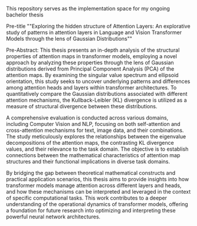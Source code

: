 This repository serves as the implementation space for my ongoing bachelor thesis

Pre-title
""Exploring the hidden structure of Attention Layers: An explorative study of patterns in attention layers in Language and Vision Transformer Models through the lens of Gaussian Distributions""

Pre-Abstract:
This thesis presents an in-depth analysis of the structural properties of attention maps in transformer models, employing a novel approach by analyzing these properties through the lens of Gaussian distributions derived from Principal Component Analysis (PCA) of the attention maps. By examining the singular value spectrum and ellipsoid orientation, this study seeks to uncover underlying patterns and differences among attention heads and layers within transformer architectures. To quantitatively compare the Gaussian distributions associated with different attention mechanisms, the Kullback-Leibler (KL) divergence is utilized as a measure of structural divergence between these distributions.

A comprehensive evaluation is conducted across various domains, including Computer Vision and NLP, focusing on both self-attention and cross-attention mechanisms for text, image data, and their combinations. The study meticulously explores the relationships between the eigenvalue decompositions of the attention maps, the contrasting KL divergence values, and their relevance to the task domain. The objective is to establish connections between the mathematical characteristics of attention map structures and their functional implications in diverse task domains.

By bridging the gap between theoretical mathematical constructs and practical application scenarios, this thesis aims to provide insights into how transformer models manage attention across different layers and heads, and how these mechanisms can be interpreted and leveraged in the context of specific computational tasks. This work contributes to a deeper understanding of the operational dynamics of transformer models, offering a foundation for future research into optimizing and interpreting these powerful neural network architectures.
